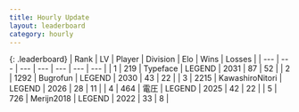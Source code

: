 ```yaml
---
title: Hourly Update
layout: leaderboard
category: hourly
---
```


{: .leaderboard}
| Rank | LV | Player | Division | Elo | Wins | Losses |
| --- | --- | --- | --- | --- | --- | --- |
| <span data-change="0">1</span> | 219 | <span title="ID: 628233">Typeface</span> | LEGEND | <span data-change="0">2031</span> | <span data-change="0">87</span> | <span data-change="0">52</span> |
| <span data-change="0">2</span> | 1292 | <span title="ID: 46333">Bugrofun</span> | LEGEND | <span data-change="0">2030</span> | <span data-change="0">43</span> | <span data-change="0">22</span> |
| <span data-change="0">3</span> | 2215 | <span title="ID: 164871">KawashiroNitori</span> | LEGEND | <span data-change="0">2026</span> | <span data-change="0">28</span> | <span data-change="0">11</span> |
| <span data-change="0">4</span> | 464 | <span title="ID: 407707">電圧</span> | LEGEND | <span data-change="0">2025</span> | <span data-change="0">42</span> | <span data-change="0">22</span> |
| <span data-change="0">5</span> | 726 | <span title="ID: 489101">Merijn2018</span> | LEGEND | <span data-change="0">2022</span> | <span data-change="0">33</span> | <span data-change="0">8</span> |